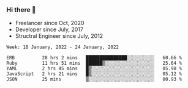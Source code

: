 ### Hi there 👋

- Freelancer since Oct, 2020
- Developer since July, 2017
- Structral Engineer since July, 2012

<!--START_SECTION:waka-->
```text
Week: 18 January, 2022 - 24 January, 2022

ERB          28 hrs 2 mins   ███████████████░░░░░░░░░░   60.66 % 
Ruby         11 hrs 51 mins  ██████▒░░░░░░░░░░░░░░░░░░   25.64 % 
YAML         2 hrs 45 mins   █▒░░░░░░░░░░░░░░░░░░░░░░░   05.98 % 
JavaScript   2 hrs 21 mins   █▒░░░░░░░░░░░░░░░░░░░░░░░   05.12 % 
JSON         25 mins         ▒░░░░░░░░░░░░░░░░░░░░░░░░   00.93 % 
```
<!--END_SECTION:waka-->
